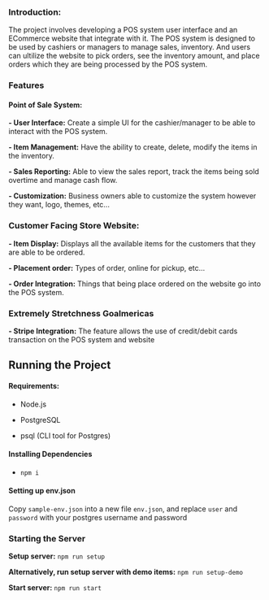 ### Introduction: 
The project involves developing a POS system user interface and an ECommerce website that integrate with it. The POS system is designed to be used by cashiers or managers to manage sales, inventory. And users can ultilize the website to pick orders, see the inventory amount, and place orders which they are being processed by the POS system.
### Features
#### Point of Sale System:
**- User Interface:** Create a simple UI for the cashier/manager to be able to interact with the POS system.

**- Item Management:** Have the ability to create, delete, modify the items in the inventory.

**- Sales Reporting:** Able to view the sales report, track the items being sold overtime and manage cash flow.

**- Customization:** Business owners able to customize the system however they want, logo, themes, etc...
### Customer Facing Store Website:
**- Item Display:** Displays all the available items for the customers that they are able to be ordered.

**- Placement order:** Types of order, online for pickup, etc...

**- Order Integration:** Things that being place ordered on the website go into the POS system.

### Extremely Stretchness Goalmericas
**- Stripe Integration:** The feature allows the use of credit/debit cards transaction on the POS system and website

## Running the Project
#### Requirements:
- Node.js
  
- PostgreSQL

- psql (CLI tool for Postgres)

#### Installing Dependencies
- `npm i`

#### Setting up env.json
Copy `sample-env.json` into a new file `env.json`, and replace `user` and `password` with your postgres username and password 

### Starting the Server
**Setup server:** `npm run setup`

**Alternatively, run setup server with demo items:** `npm run setup-demo`

**Start server:** `npm run start`
